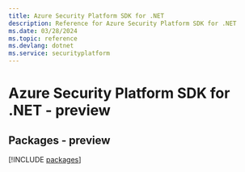 ```yaml
---
title: Azure Security Platform SDK for .NET
description: Reference for Azure Security Platform SDK for .NET
ms.date: 03/28/2024
ms.topic: reference
ms.devlang: dotnet
ms.service: securityplatform
---
```

# Azure Security Platform SDK for .NET - preview
## Packages - preview
[!INCLUDE [packages](security-platform-index.md)]